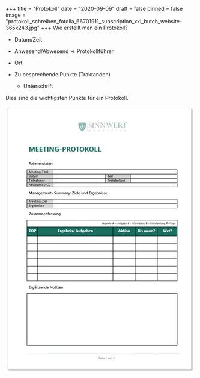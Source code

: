 +++
title = "Protokoll"
date = "2020-09-09"
draft = false
pinned = false
image = "protokoll_schreiben_fotolia_66701911_subscription_xxl_butch_website-365x243.jpg"
+++
Wie erstellt man ein Protokoll?

* Datum/Zeit
* Anwesend/Abwesend -> Protokollführer
* Ort
* Zu besprechende Punkte (Traktanden) 

  * Unterschrift

Dies sind die wichtigsten Punkte für ein Protokoll. 

![](meeting-protokoll.png)